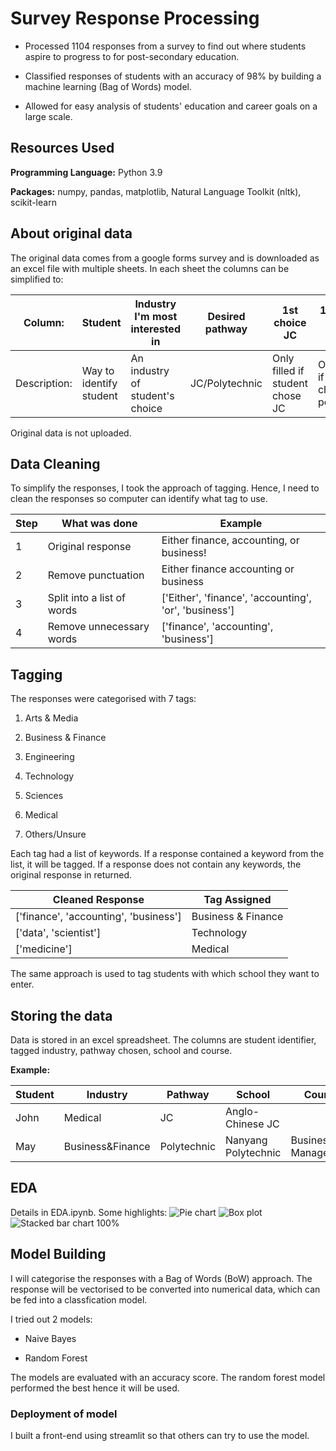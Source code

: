 
#  Survey Response Processing



- Processed 1104 responses from a survey to find out where students aspire to progress to for post-secondary education.

- Classified responses of students with an accuracy of 98% by building a machine learning (Bag of Words) model.

- Allowed for easy analysis of students' education and career goals on a large scale.

  

##  Resources Used

  

**Programming Language:** Python 3.9

**Packages:** numpy, pandas, matplotlib, Natural Language Toolkit (nltk), scikit-learn

 ## About original data

The original data comes from a google forms survey and is downloaded as an excel file with multiple sheets.
In each sheet the columns can be simplified to:

| Column: | Student | Industry I'm most interested in | Desired pathway | 1st choice JC | 1st choice poly course |
|-|-|-|-|-|-|
| Description: | Way to identify student | An industry of student's choice | JC/Polytechnic | Only filled if student chose JC | Only filled if student chose polytechnic |

Original data is not uploaded.


##  Data Cleaning

To simplify the responses, I took the approach of tagging. Hence, I need to clean the responses so computer can identify what tag to use.

| Step | What was done | Example |
|------|----------------------------|------------------------------------------------------|
| 1 | Original response | Either finance, accounting, or business! |
| 2 | Remove punctuation | Either finance accounting or business |
| 3 | Split into a list of words | ['Either', 'finance', 'accounting', 'or', 'business']|
| 4 | Remove unnecessary words | ['finance', 'accounting', 'business'] |

  

##  Tagging

The responses were categorised with 7 tags:

1. Arts & Media

2. Business & Finance

3. Engineering

4. Technology

5. Sciences

6. Medical

7. Others/Unsure

Each tag had a list of keywords. If a response contained a keyword from the list, it will be tagged. If a response does not contain any keywords, the original response in returned.

  

| Cleaned Response | Tag Assigned  |
|-|-|
| ['finance', 'accounting', 'business'] | Business & Finance |
| ['data', 'scientist'] | Technology |
| ['medicine'] | Medical |

  

The same approach is used to tag students with which school they want to enter.

  

##  Storing the data

  

Data is stored in an excel spreadsheet. The columns are student identifier, tagged industry, pathway chosen, school and course.

  

**Example:**

| Student | Industry | Pathway | School | Course |
|---------|------------------|-------------|---------------------|---------------------|
| John | Medical | JC | Anglo-Chinese JC | |
| May | Business&Finance | Polytechnic | Nanyang Polytechnic | Business Management |

  

##  EDA

  

Details in EDA.ipynb. Some highlights:
![Pie chart](https://raw.githubusercontent.com/cereal-is-a-soup/Open-ended-Response-Processing/main/Visualisation/Industry_NALevel2020.png)
![Box plot](https://github.com/cereal-is-a-soup/Open-ended-Response-Processing/blob/main/Visualisation/Industry_OLevelBox.png?raw=true)
![Stacked bar chart 100%](https://github.com/cereal-is-a-soup/Open-ended-Response-Processing/blob/main/Visualisation/Industry_OLevelTrend.png?raw=true)



## Model Building



I will categorise the responses with a Bag of Words (BoW) approach. The response will be vectorised to be converted into numerical data, which can be fed into a classfication model.

I tried out 2 models:

- Naive Bayes

- Random Forest

The models are evaluated with an accuracy score. The random forest model performed the best hence it will be used.



### Deployment of model


I built a front-end using streamlit so that others can try to use the model.